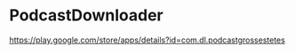 PodcastDownloader
=================
https://play.google.com/store/apps/details?id=com.dl.podcastgrossestetes
